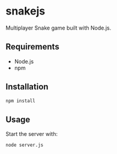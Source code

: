 # snakejs

Multiplayer Snake game built with Node.js.

## Requirements
- Node.js
- npm

## Installation
```sh
npm install
```

## Usage
Start the server with:
```sh
node server.js
